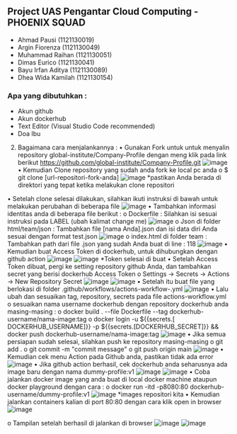 
## Project UAS Pengantar Cloud Computing - PHOENIX SQUAD
- Ahmad Pausi (1121130019)
- Argin Fiorenza (1121130049)
- Muhammad Raihan (1121130051)
- Dimas Eurico (1121130041)
- Bayu Irfan Aditya (1121130089)
- Dhea Wida Kamilah (1121130154)

### Apa yang dibutuhkan :
- Akun github
- Akun dockerhub
- Text Editor (Visual Studio Code recommended)
- Doa Ibu

2.	Bagaimana cara menjalankannya :
•	Gunakan Fork untuk untuk menyalin repository global-institute/Company-Profile dengan meng klik pada link berikut https://github.com/global-institute/Company-Profile.git
 ![image](https://user-images.githubusercontent.com/104171054/210681050-26f7e555-763a-4f96-a114-448187a5c6ac.png)
•	Kemudian Clone repository yang sudah anda fork ke local pc anda
o	$ git clone [url-repositori-fork-anda]
 ![image](https://user-images.githubusercontent.com/104171054/210681031-272e86f2-a167-4c76-aaf3-de060d5ec0e1.png)
*pastikan Anda berada di direktori yang tepat ketika melakukan clone repositori

•	Setelah clone selesai dilakukan, silahkan ikuti instruksi di bawah untuk melakukan perubahan di beberapa file
 ![image](https://user-images.githubusercontent.com/104171054/210681013-ac16254c-6ea0-4f36-a23f-4834ef6f654c.png)
•	Tambahkan informasi identitas anda di beberapa file berikut :
o	Dockerfile : Silahkan isi sesuai instruksi pada LABEL (ubah kalimat change me)
![image](https://user-images.githubusercontent.com/104171054/210680999-bd62e46f-172d-4c44-9d72-ddbc06cf4799.png)
o	Json di folder html/team/json : Tambahkan file [nama Anda].json dan isi data diri Anda sesuai dengan format test.json
![image](https://user-images.githubusercontent.com/104171054/210680989-3cc94f2b-7f7c-4eba-aa4e-d67f062fbe0f.png)
o	index.html di folder team : Tambahkan path dari file .json yang sudah Anda buat di line : 118
![image](https://user-images.githubusercontent.com/104171054/210680975-ef49a927-19b1-486b-ae2b-4047c3430b5e.png)
•	Kemudian buat Access Token di dockerhub, untuk dihubungkan dengan github action
![image](https://user-images.githubusercontent.com/104171054/210680948-206862e1-4847-404e-9c9d-3ca7db8129b0.png)
![image](https://user-images.githubusercontent.com/104171054/210680959-7e5c0dac-c1a8-4f19-862c-cbf0133d145b.png)
*Token selesai di buat
•	Setelah Access Token dibuat, pergi ke setting repository github Anda, dan tambahkan secret yang berisi dockerhub Access Token
o	Settings -> Secrets -> Actions -> New Repository Secret
![image](https://user-images.githubusercontent.com/104171054/210680861-6b9247fd-9ec9-433a-8fe5-907d3d8ad228.png)
![image](https://user-images.githubusercontent.com/104171054/210680868-f01d96d8-eb92-43cd-897d-7eabd3e77a42.png)
•	Setelah itu buat file yang berlokasi di folder .github/workflows/actions-workflow-.yml
 ![image](https://user-images.githubusercontent.com/104171054/210680848-e6404281-e85c-4690-8393-6e502b8d8827.png)
•	Lalu ubah dan sesuaikan tag, repository, secrets pada file actions-workflow.yml
o	sesuaikan nama username dockerhub dengan repository dockerhub anda masing-masing :
o	docker build . --file Dockerfile --tag dockerhub-username/nama-image:tag
o	docker login -u ${{secrets.[ DOCKERHUB_USERNAME]}} -p ${{secrets.[DOCKERHUB_SECRET]}} && docker push dockerhub-username/nama-image:tag
![image](https://user-images.githubusercontent.com/104171054/210680833-22357261-4e68-4c85-a502-cd03976a5be7.png)
•	Jika semua persiapan sudah selesai, silahkan push ke repository masing-masing
o	git add .
o	git commit -m "commit message"
o	git push origin main
![image](https://user-images.githubusercontent.com/104171054/210680812-a0b31883-9270-4e8d-9e31-fa191b5b24dc.png)
•	Kemudian cek menu Action pada Github anda, pastikan tidak ada error
![image](https://user-images.githubusercontent.com/104171054/210680794-0a570002-071b-493f-93c4-c4df5b95c76e.png)
•	Jika github action berhasil, cek dockerhub anda seharusnya ada image baru dengan nama dummy-profile:v1
 ![image](https://user-images.githubusercontent.com/104171054/210680763-93dc8bf4-edbd-490c-a8ea-1e4efab688a7.png)
![image](https://user-images.githubusercontent.com/104171054/210680773-913b92aa-25c2-4046-bf5a-faed738cecb9.png) 
•	Coba jalankan docker image yang anda buat di local docker machine ataupun docker playground dengan cara :
o	docker run -itd -p8080:80 dockerhub-username/dummy-profile:v1
 ![image](https://user-images.githubusercontent.com/104171054/210680741-18508d72-2484-45b6-a648-f44f845636ff.png)
*images repositori kita
•	Kemudian jalankan containers kalian di port 80:80 dengan cara klik open in browser
![image](https://user-images.githubusercontent.com/104171054/210680718-06e6762f-322e-42c6-ab66-e0ffa84649c5.png)
 
o	Tampilan setelah berhasil di jalankan di browser
 ![image](https://user-images.githubusercontent.com/104171054/210680635-83b42c56-3f39-47b4-8206-4a6c789f6654.png)
![image](https://user-images.githubusercontent.com/104171054/210680659-d9cca3d3-8ae0-4d28-8002-36c51106cabd.png)
